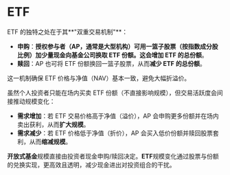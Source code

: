 # ETF

ETF 的独特之处在于其**"双重交易机制"**：

- **申购**：**授权参与者（AP，通常是大型机构）**可用一篮子股票（按指数成分股比例）加少量现金向基金公司换取 ETF 份额。这会**增加 ETF 的总份额**。
- **赎回**：AP 也可将 ETF 份额换回一篮子股票，从而**减少 ETF 的总份额**。

这一机制确保 ETF 价格与净值（NAV）基本一致，避免大幅折溢价。

虽然个人投资者只能在场内买卖 ETF 份额（不直接影响规模），但交易活跃度会间接推动规模变化：

- **需求增加**：若 ETF 交易价格高于净值（溢价），AP 会申购更多份额并在场内卖出获利，从而**扩大规模**。
- **需求减少**：若 ETF 价格低于净值（折价），AP 会买入低价份额并赎回股票套利，从而**缩减规模**。

**开放式基金**规模直接由投资者现金申购/赎回决定。**ETF**规模变化通过股票与份额的兑换实现，更高效且透明，减少现金进出对投资组合的干扰。
